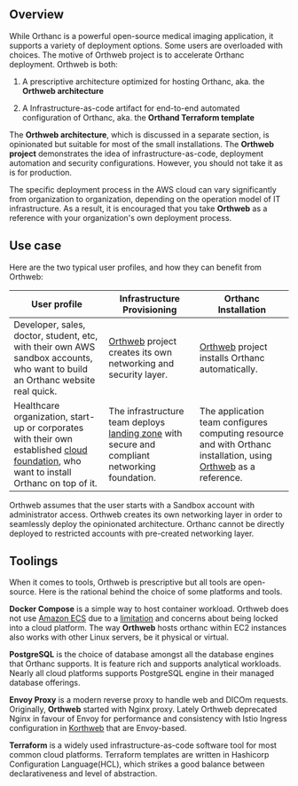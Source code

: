## Overview

While Orthanc is a powerful open-source medical imaging application, it supports a variety of deployment options. Some users are overloaded with choices. The motive of Orthweb project is to accelerate Orthanc deployment. Orthweb is both:

1. A prescriptive architecture optimized for hosting Orthanc, aka. the **Orthweb architecture**

2. A Infrastructure-as-code artifact for end-to-end automated configuration of Orthanc, aka. the **Orthand Terraform template**

The **Orthweb architecture**, which is discussed in a separate section, is opinionated but suitable for most of the small installations. The **Orthweb project** demonstrates the idea of infrastructure-as-code, deployment automation and security configurations. However, you should not take it as is for production. 

The specific deployment process in the AWS cloud can vary significantly from organization to organization, depending on the operation model of IT infrastructure. As a result, it is encouraged that you take **Orthweb** as a reference with your organization's own deployment process.

## Use case

Here are the two typical user profiles, and how they can benefit from Orthweb: 

| User profile | Infrastructure Provisioning | Orthanc Installation |
| ----------- | --------- | ---------- |
| Developer, sales, doctor, student, etc, with their own AWS sandbox accounts, who  want to build an Orthanc website real quick.| [Orthweb](https://github.com/digihunch/orthweb) project creates its own networking and security layer. | [Orthweb](https://github.com/digihunch/orthweb) project installs Orthanc automatically. |
| Healthcare organization, start-up or corporates with their own established [cloud foundation](https://docs.aws.amazon.com/whitepapers/latest/organizing-your-aws-environment/organizing-your-aws-environment.html), who want to install Orthanc on top of it. | The infrastructure team deploys [landing zone](https://docs.aws.amazon.com/prescriptive-guidance/latest/migration-aws-environment/understanding-landing-zones.html) with secure and compliant networking foundation. | The application team configures computing resource and with Orthanc installation, using [Orthweb](https://github.com/digihunch/orthweb) as a reference. |

Orthweb assumes that the user starts with a Sandbox account with administrator access. Orthweb creates its own networking layer in order to seamlessly deploy the opinionated architecture. Orthanc cannot be directly deployed to restricted accounts with pre-created networking layer. 

## Toolings

When it comes to tools, Orthweb is prescriptive but all tools are open-source. Here is the rational behind the choice of some platforms and tools.

**Docker Compose** is a simple way to host container workload. Orthweb does not use [Amazon ECS](https://aws.amazon.com/ecs/) due to a [limitation](https://github.com/digihunch/orthweb/issues/1#issuecomment-852669561) and concerns about being locked into a cloud platform. The way **Orthweb** hosts orthanc within EC2 instances also works with other Linux servers, be it physical or virtual. 

**PostgreSQL** is the choice of database amongst all the database engines that Orthanc supports. It is feature rich and supports analytical workloads. Nearly all cloud platforms supports PostgreSQL engine in their managed database offerings.

**Envoy Proxy** is a modern reverse proxy to handle web and DICOm requests. Originally, **Orthweb** started with Nginx proxy. Lately Orthweb deprecated Nginx in favour of Envoy for performance and consistency with Istio Ingress configuration in [Korthweb](https://github.com/digihunch/korthweb) that are Envoy-based.

**Terraform** is a widely used infrastructure-as-code software tool for most common cloud platforms. Terraform templates are written in Hashicorp Configuration Language(HCL), which strikes a good balance between declarativeness and level of abstraction.